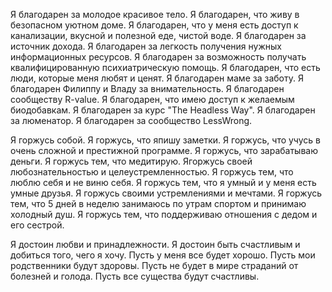 Я благодарен за молодое красивое тело. Я благодарен, что живу в безопасном уютном доме. Я благодарен, что у меня есть доступ к канализации, вкусной и полезной еде, чистой воде. Я благодарен за источник дохода. Я благодарен за легкость получения нужных информационных ресурсов. Я благодарен за возможность получать квалифицированную психиатрическую помощь. Я благодарен, что есть люди, которые меня любят и ценят. Я благодарен маме за заботу. Я благодарен Филиппу и Владу за внимательность. Я благодарен сообществу R-value. Я благодарен, что имею доступ к желаемым биодобавкам. Я благодарен за курс "The Headless Way". Я благодарен за люменатор. Я благодарен за сообщество LessWrong. 

Я горжусь собой. Я горжусь, что япишу заметки. Я горжусь, что учусь в очень сложной и престижной программе. Я горжусь, что зарабатываю деньги. Я горжусь тем, что медитирую. Ягоржусь своей любознательностью и целеустремленностью. Я горжусь тем, что люблю себя и не виню себя. Я горжусь тем, что я умный и у меня есть умные друзья. Я горжусь своими устремлениями и мечтами. Я горжусь тем, что 5 дней в неделю занимаюсь по утрам спортом и принимаю холодный душ. Я горжусь тем, что поддерживаю отношения с дедом и его сестрой.

Я достоин любви и принадлежности. Я достоин быть счастливым и добиться того, чего я хочу. Пусть у меня все будет хорошо. Пусть мои родственники будут здоровы. Пусть не будет в мире страданий от болезней и голода. Пусть все существа будут счастливы.